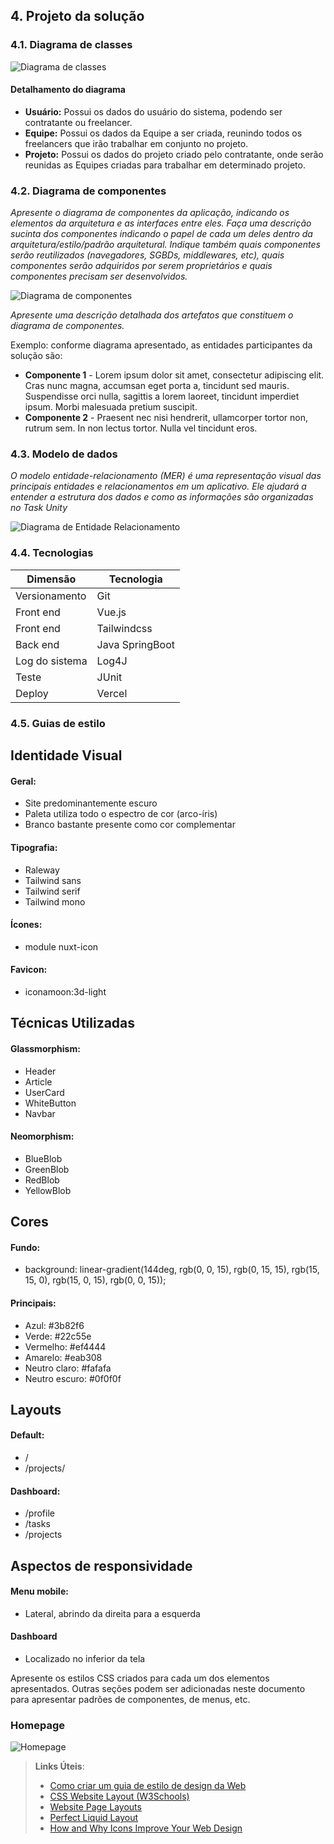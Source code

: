 ## 4. Projeto da solução

### 4.1. Diagrama de classes

![Diagrama de classes](../images/Diagrama%20de%20classes/DiagramaClasses.png "Diagrama de classes")

#### Detalhamento do diagrama

* **Usuário:**
    Possui os dados do usuário do sistema, podendo ser contratante ou freelancer.
* **Equipe:**
    Possui os dados da Equipe a ser criada, reunindo todos os freelancers que irão trabalhar em conjunto no projeto.
* **Projeto:**
    Possui os dados do projeto criado pelo contratante, onde serão reunidas as Equipes criadas para trabalhar em determinado projeto.

### 4.2. Diagrama de componentes

_Apresente o diagrama de componentes da aplicação, indicando os elementos da arquitetura e as interfaces entre eles. Faça uma descrição sucinta dos componentes indicando o papel de cada um deles dentro da arquitetura/estilo/padrão arquitetural. Indique também quais componentes serão reutilizados (navegadores, SGBDs, middlewares, etc), quais componentes serão adquiridos por serem proprietários e quais componentes precisam ser desenvolvidos._

![Diagrama de componentes](images/componentes.png "Diagrama de componentes")

_Apresente uma descrição detalhada dos artefatos que constituem o diagrama de componentes._

Exemplo: conforme diagrama apresentado, as entidades participantes da solução são:

- **Componente 1** - Lorem ipsum dolor sit amet, consectetur adipiscing elit. Cras nunc magna, accumsan eget porta a, tincidunt sed mauris. Suspendisse orci nulla, sagittis a lorem laoreet, tincidunt imperdiet ipsum. Morbi malesuada pretium suscipit.
- **Componente 2** - Praesent nec nisi hendrerit, ullamcorper tortor non, rutrum sem. In non lectus tortor. Nulla vel tincidunt eros.


### 4.3. Modelo de dados

_O modelo entidade-relacionamento (MER) é uma representação visual das principais entidades e relacionamentos em um aplicativo.
Ele ajudará a entender a estrutura dos dados e como as informações são organizadas no Task Unity_ 

![Diagrama de Entidade Relacionamento](/assets/database/DiagramaEntidadeRelacionamento.png 'Diagrama de Entidade Relacionamento')

### 4.4. Tecnologias

| **Dimensão**   | **Tecnologia**  |
| ---            | ---             |
| Versionamento  | Git             |
| Front end      | Vue.js          |
| Front end      | Tailwindcss     |
| Back end       | Java SpringBoot |
| Log do sistema | Log4J           |
| Teste          | JUnit           |
| Deploy         | Vercel          |


### 4.5. Guias de estilo

## Identidade Visual

#### **Geral:**

- Site predominantemente escuro
- Paleta utiliza todo o espectro de cor (arco-íris)
- Branco bastante presente como cor complementar

#### **Tipografia:**
  
- Raleway
- Tailwind sans
- Tailwind serif
- Tailwind mono

#### **Ícones:**

 - module nuxt-icon

#### **Favicon:**

- iconamoon:3d-light

## Técnicas Utilizadas

#### **Glassmorphism:**

- Header
- Article
- UserCard
- WhiteButton
- Navbar

#### **Neomorphism:**
- BlueBlob
- GreenBlob
- RedBlob
- YellowBlob

## Cores

#### **Fundo:**

 - background: linear-gradient(144deg, rgb(0, 0, 15), rgb(0, 15, 15),  rgb(15, 15, 0),  rgb(15, 0, 15), rgb(0, 0, 15));

#### **Principais:**

- Azul: #3b82f6
- Verde: #22c55e
- Vermelho: #ef4444
- Amarelo: #eab308
- Neutro claro: #fafafa
- Neutro escuro: #0f0f0f

## Layouts

#### **Default:**

- /
- /projects/<parametro>

#### **Dashboard:**

- /profile
- /tasks
- /projects

## Aspectos de responsividade

#### **Menu mobile:**
- Lateral, abrindo da direita para a esquerda

#### **Dashboard**
- Localizado no inferior da tela

Apresente os estilos CSS criados para cada um dos elementos apresentados.
Outras seções podem ser adicionadas neste documento para apresentar padrões de componentes, de menus, etc.

### **Homepage**

![Homepage](/docs/images/home.png)

> **Links Úteis**:
>
> - [Como criar um guia de estilo de design da Web](https://edrodrigues.com.br/blog/como-criar-um-guia-de-estilo-de-design-da-web/#)
> - [CSS Website Layout (W3Schools)](https://www.w3schools.com/css/css_website_layout.asp)
> - [Website Page Layouts](http://www.cellbiol.com/bioinformatics_web_development/chapter-3-your-first-web-page-learning-html-and-css/website-page-layouts/)
> - [Perfect Liquid Layout](https://matthewjamestaylor.com/perfect-liquid-layouts)
> - [How and Why Icons Improve Your Web Design](https://usabilla.com/blog/how-and-why-icons-improve-you-web-design/)
